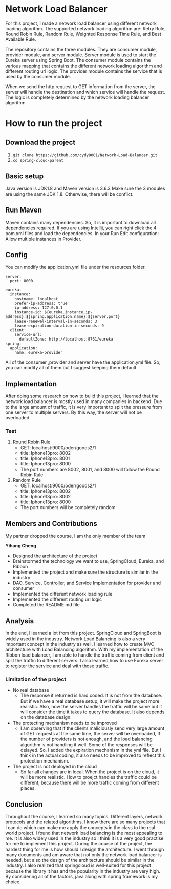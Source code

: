 # Network Load Balancer
For this project, I made a network load balancer using different network loading algorithm. The supported network
loading algorithm are: Retry Rule, Round Robin Rule, Random Rule, Weighted Response Time Rule, and Best Available Rule.

The repository contains the three modules. They are consumer module, provider module, and server module. Server module
is used to start the Eureka server using Spring Boot. The consumer module contains the various mapping that contains the 
different network loading algorithm and different routing url logic. The provider module contains the service that is 
used by the consumer module. 

When we send the http request to GET information from the server, the server will handle
the destination and which service will handle the request. The logic is completely determined by the network loading 
balancer algorithm.

# How to run the project

## Download the project

1. `git clone https://github.com/cydy8001/Network-Load-Balancer.git`
2. `cd spring-cloud-parent`

## Basic setup
Java version is JDK1.8 and
Maven version is 3.6.3
Make sure the 3 modules are using the same JDK 1.8.
Otherwise, there will be conflict.

## Run Maven
Maven contains many dependencies. So, it is important to download all dependencies required. 
If you are using Intellij, you can right click the 4 pom.xml files and load the dependencies.
In your Run Edit configuration: Allow multiple instances in Provider.

## Config
You can modify the application.yml file under the resources folder.
```agsl
server:
  port: 8000

eureka:
  instance:
    hostname: localhost
    prefer-ip-address: true
    ip-address: 127.0.0.1
    instance-id: ${eureka.instance.ip-address}:${spring.application.name}:${server.port}
    lease-renewal-interval-in-seconds: 3
    lease-expiration-duration-in-seconds: 9
  client:
    service-url:
      defaultZone: http://localhost:8761/eureka
spring:
  application:
    name: eureka-provider

```
All of the consumer ,provider and server have the application.yml file. So, you can modify all of them but I suggest 
keeping them default.


## Implementation
After doing some research on how to build this project, I learned that the network load balancer is mostly used in many 
companies in backend. Due to the large amount of traffic, it is very important to split the pressure from one server to
multiple servers. By this way, the server will not be overloaded.

### Test
1. Round Robin Rule
    - GET: localhost:9000/oder/goods2/1
    - title: Iphone13pro: 8002
    - title: Iphone13pro: 8001
    - title: Iphone13pro: 8000
    - The port numbers are 8002, 8001, and 8000 will follow the Round Robin Rule
2. Random Rule
    - GET: localhost:9000/oder/goods2/1
    - title: Iphone13pro: 8002
    - title: Iphone13pro: 8002
    - title: Iphone13pro: 8000
    - The port numbers will be completely random

## Members and Contributions
My partner dropped the course, I am the only member of the team

**Yihang Cheng**
- Designed the architecture of the project
- Brainstormed the technology we want to use, SpringCloud, Eureka, and Ribbon
- Implemented the project and make sure the structure is similar in the industry
- DAO, Service, Controller, and Service Implementation for provider and consumer
- Implemented the different network loading rule
- Implemented the different routing url logic
- Completed the README.md file

## Analysis
In the end, I learned a lot from this project. SpringCloud and SpringBoot is widely used in the industry. Network Load 
Balancing is also a very important concept in the industry as well. I learned how to create MVC architecture with Load 
Balancing algorithm. With my implementation of the Ribbon load balancer, I am able to handle the traffic coming from client and
split the traffic to different servers. I also learned how to use Eureka server to register the service and deal with 
those traffic.

### Limitation of the project
- No real database
   - The response it returned is hard coded. It is not from the database. But if we have a real database setup, it will make 
   the project more realistic. Also, how the server handles the traffic will be same but it will consider the time it 
   takes to query the database. It also depends on the database design. 
- The protecting mechanism needs to be improved
   - I am observing that if the clients maliciously send very large amount of GET requests at the same time, the server 
   will be overloaded, If the number of providers is not enough, and the load balancing algorithm is not handling it well. 
   Some of the responses will be delayed. So, I added the expiration mechanism in the yml file. But I think in the actual coding,
   it also needs to be improved to reflect this protection mechanism.
- The project is not deployed in the cloud
  - So far all changes are in local. When the project is on the cloud, it will be more realistic. How to proejct handles 
  the traffic could be different, because there will be more traffic coming from different places.

## Conclusion

Throughout the course, I learned so many topics. Different layers, network protocols and the related algorithms. I know 
there are so many projects that I can do which can make me apply the concepts in the class to the real world project. 
I found that network load balancing is the most appealing to me. It is also widely used in the industry so I think it is 
a very good practise for me to implement this project. During the course of the project, the hardest thing for me is how should
I design the architecture. I went through many documents and am aware that not only the network load balancer is needed,
but also the design of the architecture should be similar in the industry. I also realized that springcloud is well-suited 
for this project because the library it has and the popularity in the industry are very high. By considering all of the factors,
java along with spring framework is my choice.

